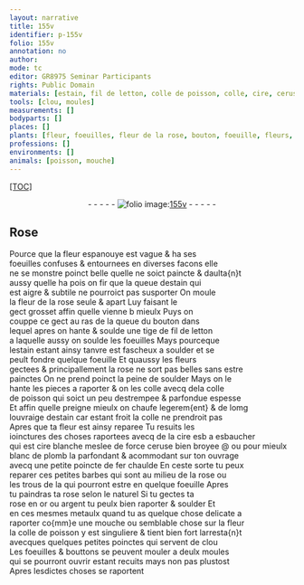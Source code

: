 ```yaml
---
layout: narrative
title: 155v
identifier: p-155v
folio: 155v
annotation: no
author:
mode: tc
editor: GR8975 Seminar Participants
rights: Public Domain
materials: [estain, fil de letton, colle de poisson, colle, cire, ceruse, blanc de plomb, fer, or, argent, metaulx]
tools: [clou, moules]
measurements: []
bodyparts: []
places: []
plants: [fleur, foeuilles, fleur de la rose, bouton, foeuille, fleurs, rose, bouttons]
professions: []
environments: []
animals: [poisson, mouche]
---
```


<p><a href="{{ site.baseurl }}/diplomatic/">[TOC]</a></p><div class="folio" align="center">- - - - - <a href="http://gallica.bnf.fr/ark:/12148/btv1b10500001g/f316.item.r=" target="_blank"><img src="https://cu-mkp.github.io/2017-workshop-edition/assets/photo-icon.png" alt="folio image: " style="display:inline-block; margin-bottom:-3px;"/>155v</a> - - - - - </div>  
  

## Rose

 
Pource que la <span class="pa">fleur</span> espanouye est vague & ha ses<br/> <span class="pa">foeuilles</span> confuses & entournees en diverses facons elle<br/> ne se monstre poinct belle quelle ne soict paincte & daulta{n}t<br/> aussy quelle ha pois <span class="del">on fir</span> que la queue d<span class="m">estain</span> qui<br/> est aigre & subtile ne pourroict pas susporter On moule<br/> la <span class="pa">fleur de la rose</span> seule & apart Luy faisant le<br/> gect grosset affin quelle vienne <span class="del">b</span> mieulx Puys on<br/> couppe ce gect au ras de la queue du <span class="pa">bouton</span> dans<br/> lequel apres on hante & soulde une tige de <span class="m">fil de letton</span><br/> a laquelle aussy on soulde les <span class="pa">foeuilles</span> Mays pourceque<br/> l<span class="m">estain</span> estant ainsy tanvre est fascheux a soulder et se<br/> peult fondre quelque <span class="pa">foeuille</span> Et quaussy les <span class="pa">fleurs</span><br/> gectees & principallement la <span class="pa">rose</span> ne sort pas belles sans estre<br/> painctes On ne prend poinct la peine de soulder Mays on <span class="del">le</span> <br/> hante les pieces a raporter & on les colle avecq dela <span class="m">colle<br/> de <span class="al">poisson</span></span> qui soict un peu destrempee & parfondue espesse<br/> Et affin quelle preigne mieulx on chaufe legerem{ent} & de lomg<br/> louvraige d<span class="m">estain</span> car estant froit la <span class="m">colle</span> ne prendroit pas<br/> Apres que ta <span class="pa">fleur</span> est ainsy reparee Tu resuits les<br/> ioinctures des choses raportees avecq de la <span class="m">cire</span> <span class="del">esb</span> a esbaucher<br/> qui est <span class="m">cire</span> blanche meslee de force <span class="m">ceruse</span> bien broyee @ ou pour mieulx<br/> <span class="m">blanc de plomb</span> la parfondant & acommodant sur ton ouvrage<br/> avecq une petite poincte de <span class="m">fer</span> chaulde En ceste sorte tu peux<br/> reparer ces petites barbes qui sont au milieu de la <span class="pa">rose</span> ou<br/> les trous <span class="del">de la</span> qui pourront estre en quelque <span class="pa">foeuille</span> Apres<br/> tu paindras ta <span class="pa">rose</span> selon le naturel Si tu gectes ta<br/> <span class="pa">rose</span> en <span class="m">or</span> ou <span class="m">argent</span> tu peulx bien raporter & soulder Et<br/> en ces mesmes <span class="m">metaulx</span> quand tu as quelque chose delicate a<br/> raporter co{mm}e une <span class="al">mouche</span> ou semblable chose sur la <span class="pa">fleur</span><br/> la <span class="m">colle de <span class="al">poisson</span></span> y est singuliere & tient bien fort larresta{n}t<br/> avecques quelques petites poinctes qui servent de <span class="tl">clou</span><br/> Les <span class="pa">foeuilles</span> & <span class="pa">bouttons</span> se peuvent mouler a deulx <span class="tl">moules</span><br/> qui se pourront ouvrir estant recuits mays non pas plustost<br/> Apres lesdictes choses se raportent
 
